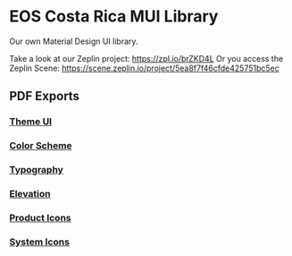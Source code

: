 # EOS Costa Rica MUI Library
Our own Material Design UI library.

Take a look at our Zeplin project: https://zpl.io/brZKD4L
Or you access the Zeplin Scene: https://scene.zeplin.io/project/5ea8f7f46cfde425751bc5ec

## PDF Exports
### [Theme UI](./exports/Theme_UI.pdf)
### [Color Scheme](./exports/Color_Scheme.pdf)
### [Typography](./exports/Typography_Scale.pdf) 
### [Elevation](./exports/Elevation.pdf)
### [Product Icons](./exports/System_Icons.pdf)
### [System Icons](./exports/Color_Scheme.pdf)


